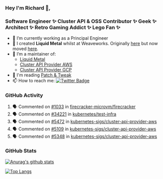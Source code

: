### Hey I'm Richard 👋, 

<h3 align="left">Software Engineer ✨ Cluster API & OSS Contributor ✨ Geek ✨ Architect ✨ Retro Gaming Addict ✨ Lego Fan ✨</h3>

- 🔭 I’m currently working as a Principal Engineer
- 📯 I created **Liquid Metal** whilst at Weaveworks. Originally [here](https://github.com/weaveworks-liquidmetal) but now moved [here](https://github.com/liquidmetal-dev).
- 👯 I’m a maintainer of:
  -  [Liquid Metal](https://github.com/liquidmetal-dev)
  -  [Cluster API Provider AWS](https://github.com/kubernetes-sigs/cluster-api-provider-aws)
  -  [Cluster API Provider GCP](https://github.com/kubernetes-sigs/cluster-api-provider-gcp)
- 💬 I'm reading [Patch & Tweak](https://bjooks.com/products/patch-tweak-exploring-modular-synthesis)
- 📫 How to reach me: [![Twitter Badge](https://img.shields.io/badge/-@fruit_case-00acee?style=flat&logo=Twitter&logoColor=white)](https://twitter.com/intent/follow?screen_name=fruit_case "Follow on Twitter")

### GitHub Activity 

<!--START_SECTION:activity-->
1. 🗣 Commented on [#1033](https://github.com/firecracker-microvm/firecracker/issues/1033#issuecomment-2846858762) in [firecracker-microvm/firecracker](https://github.com/firecracker-microvm/firecracker)
2. 🗣 Commented on [#34221](https://github.com/kubernetes/test-infra/pull/34221#issuecomment-2838265325) in [kubernetes/test-infra](https://github.com/kubernetes/test-infra)
3. 🗣 Commented on [#5472](https://github.com/kubernetes-sigs/cluster-api-provider-aws/pull/5472#issuecomment-2835866054) in [kubernetes-sigs/cluster-api-provider-aws](https://github.com/kubernetes-sigs/cluster-api-provider-aws)
4. 🗣 Commented on [#5109](https://github.com/kubernetes-sigs/cluster-api-provider-aws/pull/5109#issuecomment-2834875352) in [kubernetes-sigs/cluster-api-provider-aws](https://github.com/kubernetes-sigs/cluster-api-provider-aws)
5. 🗣 Commented on [#5348](https://github.com/kubernetes-sigs/cluster-api-provider-aws/pull/5348#issuecomment-2834872416) in [kubernetes-sigs/cluster-api-provider-aws](https://github.com/kubernetes-sigs/cluster-api-provider-aws)
<!--END_SECTION:activity-->

### GitHub Stats

[![Anurag's github stats](https://github-readme-stats.vercel.app/api?username=richardcase&count_private=true&show_icons=true)](https://github.com/anuraghazra/github-readme-stats)

[![Top Langs](https://github-readme-stats.vercel.app/api/top-langs/?username=richardcase&hide=html&layout=compact)](https://github.com/anuraghazra/github-readme-stats)
